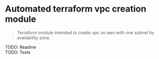 # Automated terraform vpc creation module

> Terraform module intended to create vpc on aws with one subnet by availability zone.

TODO: Readme  
TODO: Tests  
